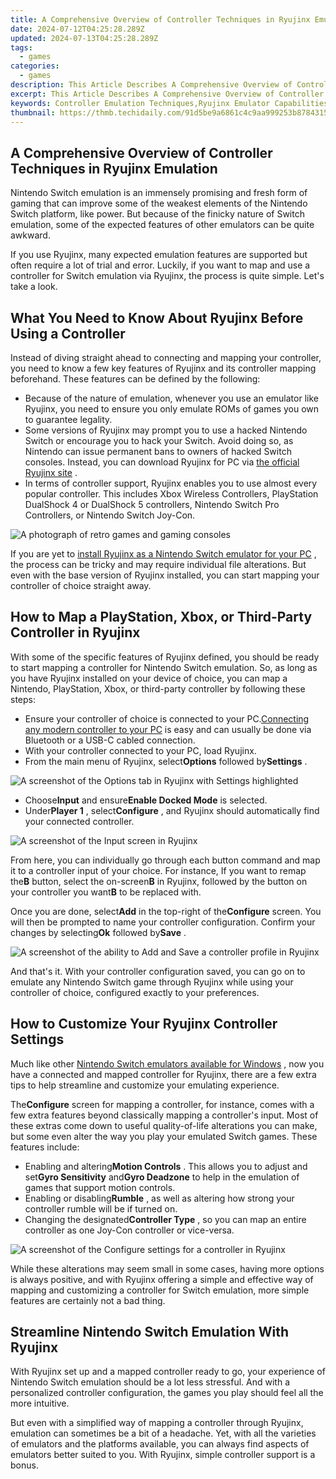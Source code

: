 ```yaml
---
title: A Comprehensive Overview of Controller Techniques in Ryujinx Emulation
date: 2024-07-12T04:25:28.289Z
updated: 2024-07-13T04:25:28.289Z
tags:
  - games
categories:
  - games
description: This Article Describes A Comprehensive Overview of Controller Techniques in Ryujinx Emulation
excerpt: This Article Describes A Comprehensive Overview of Controller Techniques in Ryujinx Emulation
keywords: Controller Emulation Techniques,Ryujinx Emulator Capabilities,Controller Techniques in Gaming,Emulator Performance Optimization,Advanced Controller Emulation,Ryujinx Emulation Overview,Controller Techniques Implementation
thumbnail: https://thmb.techidaily.com/91d5be9a6861c4c9aa999253b8784315fe4d3aae2f0511baeab6c403517618b1.jpg
---
```


## A Comprehensive Overview of Controller Techniques in Ryujinx Emulation

 Nintendo Switch emulation is an immensely promising and fresh form of gaming that can improve some of the weakest elements of the Nintendo Switch platform, like power. But because of the finicky nature of Switch emulation, some of the expected features of other emulators can be quite awkward.

 If you use Ryujinx, many expected emulation features are supported but often require a lot of trial and error. Luckily, if you want to map and use a controller for Switch emulation via Ryujinx, the process is quite simple. Let's take a look.

## What You Need to Know About Ryujinx Before Using a Controller

 Instead of diving straight ahead to connecting and mapping your controller, you need to know a few key features of Ryujinx and its controller mapping beforehand. These features can be defined by the following:

* Because of the nature of emulation, whenever you use an emulator like Ryujinx, you need to ensure you only emulate ROMs of games you own to guarantee legality.
* Some versions of Ryujinx may prompt you to use a hacked Nintendo Switch or encourage you to hack your Switch. Avoid doing so, as Nintendo can issue permanent bans to owners of hacked Switch consoles. Instead, you can download Ryujinx for PC via [the official Ryujinx site](https://ryujinx.org/download) .
* In terms of controller support, Ryujinx enables you to use almost every popular controller. This includes Xbox Wireless Controllers, PlayStation DualShock 4 or DualShock 5 controllers, Nintendo Switch Pro Controllers, or Nintendo Switch Joy-Con.

![A photograph of retro games and gaming consoles](https://static1.makeuseofimages.com/wordpress/wp-content/uploads/2023/08/stock-retro.jpg)

 If you are yet to [install Ryujinx as a Nintendo Switch emulator for your PC](https://www.makeuseof.com/how-to-install-ryujinx-nintendo-switch-emulator-for-pc/) , the process can be tricky and may require individual file alterations. But even with the base version of Ryujinx installed, you can start mapping your controller of choice straight away.

## How to Map a PlayStation, Xbox, or Third-Party Controller in Ryujinx

 With some of the specific features of Ryujinx defined, you should be ready to start mapping a controller for Nintendo Switch emulation. So, as long as you have Ryujinx installed on your device of choice, you can map a Nintendo, PlayStation, Xbox, or third-party controller by following these steps:

* Ensure your controller of choice is connected to your PC.[Connecting any modern controller to your PC](https://www.makeuseof.com/tag/connect-xbox-one-controller-pc/) is easy and can usually be done via Bluetooth or a USB-C cabled connection.
* With your controller connected to your PC, load Ryujinx.
* From the main menu of Ryujinx, select**Options** followed by**Settings** .

![A screenshot of the Options tab in Ryujinx with Settings highlighted](https://static1.makeuseofimages.com/wordpress/wp-content/uploads/2023/08/settings.jpg)

* Choose**Input** and ensure**Enable Docked Mode** is selected.
* Under**Player 1** , select**Configure** , and Ryujinx should automatically find your connected controller.

![A screenshot of the Input screen in Ryujinx](https://static1.makeuseofimages.com/wordpress/wp-content/uploads/2023/08/input.jpg)

 From here, you can individually go through each button command and map it to a controller input of your choice. For instance, If you want to remap the**B** button, select the on-screen**B** in Ryujinx, followed by the button on your controller you want**B** to be replaced with.

 Once you are done, select**Add** in the top-right of the**Configure** screen. You will then be prompted to name your controller configuration. Confirm your changes by selecting**Ok** followed by**Save** .

![A screenshot of the ability to Add and Save a controller profile in Ryujinx](https://static1.makeuseofimages.com/wordpress/wp-content/uploads/2023/08/profile.jpg)

 And that's it. With your controller configuration saved, you can go on to emulate any Nintendo Switch game through Ryujinx while using your controller of choice, configured exactly to your preferences.

## How to Customize Your Ryujinx Controller Settings

 Much like other [Nintendo Switch emulators available for Windows](https://www.makeuseof.com/windows-best-nintendo-switch-emulators/) , now you have a connected and mapped controller for Ryujinx, there are a few extra tips to help streamline and customize your emulating experience.

 The**Configure** screen for mapping a controller, for instance, comes with a few extra features beyond classically mapping a controller's input. Most of these extras come down to useful quality-of-life alterations you can make, but some even alter the way you play your emulated Switch games. These features include:

* Enabling and altering**Motion Controls** . This allows you to adjust and set**Gyro Sensitivity** and**Gyro Deadzone** to help in the emulation of games that support motion controls.
* Enabling or disabling**Rumble** , as well as altering how strong your controller rumble will be if turned on.
* Changing the designated**Controller Type** , so you can map an entire controller as one Joy-Con controller or vice-versa.

![A screenshot of the Configure settings for a controller in Ryujinx](https://static1.makeuseofimages.com/wordpress/wp-content/uploads/2023/08/configuration.jpg)

 While these alterations may seem small in some cases, having more options is always positive, and with Ryujinx offering a simple and effective way of mapping and customizing a controller for Switch emulation, more simple features are certainly not a bad thing.

## Streamline Nintendo Switch Emulation With Ryujinx

 With Ryujinx set up and a mapped controller ready to go, your experience of Nintendo Switch emulation should be a lot less stressful. And with a personalized controller configuration, the games you play should feel all the more intuitive.

 But even with a simplified way of mapping a controller through Ryujinx, emulation can sometimes be a bit of a headache. Yet, with all the varieties of emulators and the platforms available, you can always find aspects of emulators better suited to you. With Ryujinx, simple controller support is a bonus.


<ins class="adsbygoogle"
     style="display:block"
     data-ad-format="autorelaxed"
     data-ad-client="ca-pub-7571918770474297"
     data-ad-slot="1223367746"></ins>



<ins class="adsbygoogle"
     style="display:block"
     data-ad-client="ca-pub-7571918770474297"
     data-ad-slot="8358498916"
     data-ad-format="auto"
     data-full-width-responsive="true"></ins>




